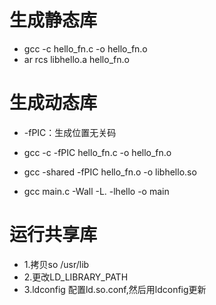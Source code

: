 # 生成静态库
* gcc -c hello_fn.c -o hello_fn.o
* ar rcs libhello.a hello_fn.o

# 生成动态库
* -fPIC：生成位置无关码
* gcc -c -fPIC hello_fn.c -o hello_fn.o
* gcc -shared -fPIC hello_fn.o -o libhello.so

* gcc main.c -Wall -L. -lhello -o main

# 运行共享库
* 1.拷贝so
/usr/lib
* 2.更改LD_LIBRARY_PATH
* 3.ldconfig
配置ld.so.conf,然后用ldconfig更新